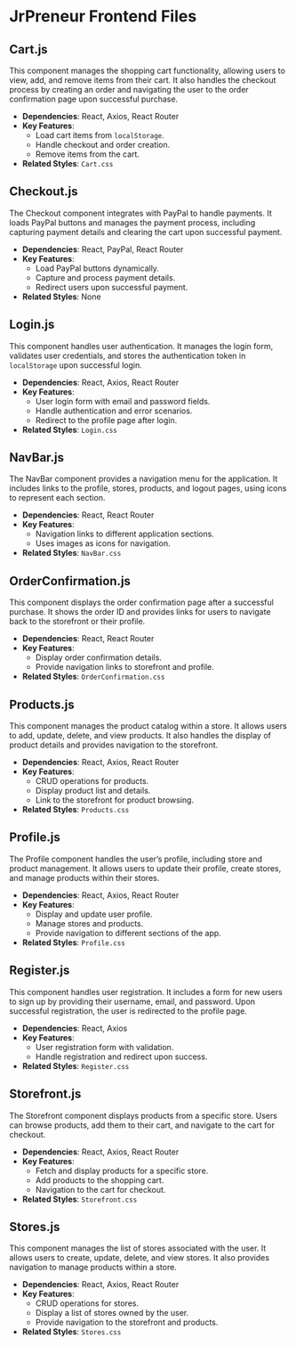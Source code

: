 # JrPreneur Frontend Files

## Cart.js
This component manages the shopping cart functionality, allowing users to view, add, and remove items from their cart. It also handles the checkout process by creating an order and navigating the user to the order confirmation page upon successful purchase.

- **Dependencies**: React, Axios, React Router
- **Key Features**:
  - Load cart items from `localStorage`.
  - Handle checkout and order creation.
  - Remove items from the cart.
- **Related Styles**: `Cart.css`

## Checkout.js
The Checkout component integrates with PayPal to handle payments. It loads PayPal buttons and manages the payment process, including capturing payment details and clearing the cart upon successful payment.

- **Dependencies**: React, PayPal, React Router
- **Key Features**:
  - Load PayPal buttons dynamically.
  - Capture and process payment details.
  - Redirect users upon successful payment.
- **Related Styles**: None

## Login.js
This component handles user authentication. It manages the login form, validates user credentials, and stores the authentication token in `localStorage` upon successful login.

- **Dependencies**: React, Axios, React Router
- **Key Features**:
  - User login form with email and password fields.
  - Handle authentication and error scenarios.
  - Redirect to the profile page after login.
- **Related Styles**: `Login.css`

## NavBar.js
The NavBar component provides a navigation menu for the application. It includes links to the profile, stores, products, and logout pages, using icons to represent each section.

- **Dependencies**: React, React Router
- **Key Features**:
  - Navigation links to different application sections.
  - Uses images as icons for navigation.
- **Related Styles**: `NavBar.css`

## OrderConfirmation.js
This component displays the order confirmation page after a successful purchase. It shows the order ID and provides links for users to navigate back to the storefront or their profile.

- **Dependencies**: React, React Router
- **Key Features**:
  - Display order confirmation details.
  - Provide navigation links to storefront and profile.
- **Related Styles**: `OrderConfirmation.css`

## Products.js
This component manages the product catalog within a store. It allows users to add, update, delete, and view products. It also handles the display of product details and provides navigation to the storefront.

- **Dependencies**: React, Axios, React Router
- **Key Features**:
  - CRUD operations for products.
  - Display product list and details.
  - Link to the storefront for product browsing.
- **Related Styles**: `Products.css`

## Profile.js
The Profile component handles the user’s profile, including store and product management. It allows users to update their profile, create stores, and manage products within their stores.

- **Dependencies**: React, Axios, React Router
- **Key Features**:
  - Display and update user profile.
  - Manage stores and products.
  - Provide navigation to different sections of the app.
- **Related Styles**: `Profile.css`

## Register.js
This component handles user registration. It includes a form for new users to sign up by providing their username, email, and password. Upon successful registration, the user is redirected to the profile page.

- **Dependencies**: React, Axios
- **Key Features**:
  - User registration form with validation.
  - Handle registration and redirect upon success.
- **Related Styles**: `Register.css`

## Storefront.js
The Storefront component displays products from a specific store. Users can browse products, add them to their cart, and navigate to the cart for checkout.

- **Dependencies**: React, Axios, React Router
- **Key Features**:
  - Fetch and display products for a specific store.
  - Add products to the shopping cart.
  - Navigation to the cart for checkout.
- **Related Styles**: `Storefront.css`

## Stores.js
This component manages the list of stores associated with the user. It allows users to create, update, delete, and view stores. It also provides navigation to manage products within a store.

- **Dependencies**: React, Axios, React Router
- **Key Features**:
  - CRUD operations for stores.
  - Display a list of stores owned by the user.
  - Provide navigation to the storefront and products.
- **Related Styles**: `Stores.css`
